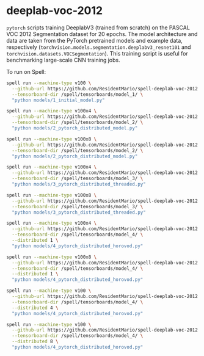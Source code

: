 # deeplab-voc-2012

`pytorch` scripts training DeeplabV3 (trained from scratch) on the PASCAL VOC 2012 Segmentation dataset for 20 epochs. The model architecture and data are taken from the PyTorch pretrained models and example data, respectively (`torchvision.models.segmentation.deeplabv3_resnet101` and `torchvision.datasets.VOCSegmentation`). This training script is useful for benchmarking large-scale CNN training jobs.

To run on Spell:

```bash
spell run --machine-type v100 \
  --github-url https://github.com/ResidentMario/spell-deeplab-voc-2012.git \
  --tensorboard-dir /spell/tensorboards/model_1/ \
  "python models/1_initial_model.py"
```
```bash
spell run --machine-type v100x4 \
  --github-url https://github.com/ResidentMario/spell-deeplab-voc-2012.git \
  --tensorboard-dir /spell/tensorboards/model_2/ \
  "python models/2_pytorch_distributed_model.py"
```
```bash
spell run --machine-type v100x8 \
  --github-url https://github.com/ResidentMario/spell-deeplab-voc-2012.git \
  --tensorboard-dir /spell/tensorboards/model_2/ \
  "python models/2_pytorch_distributed_model.py"
```
```bash
spell run --machine-type v100x4 \
  --github-url https://github.com/ResidentMario/spell-deeplab-voc-2012.git \
  --tensorboard-dir /spell/tensorboards/model_3/ \
  "python models/3_pytorch_distributed_threaded.py"
```
```bash
spell run --machine-type v100x8 \
  --github-url https://github.com/ResidentMario/spell-deeplab-voc-2012.git \
  --tensorboard-dir /spell/tensorboards/model_3/ \
  "python models/3_pytorch_distributed_threaded.py"
```
```bash
spell run --machine-type v100x4 \
  --github-url https://github.com/ResidentMario/spell-deeplab-voc-2012.git \
  --tensorboard-dir /spell/tensorboards/model_4/ \
  --distributed 1 \
  "python models/4_pytorch_distributed_horovod.py"
```
```bash
spell run --machine-type v100x8 \
  --github-url https://github.com/ResidentMario/spell-deeplab-voc-2012.git \
  --tensorboard-dir /spell/tensorboards/model_4/ \
  --distributed 1 \
  "python models/4_pytorch_distributed_horovod.py"
```
```bash
spell run --machine-type v100 \
  --github-url https://github.com/ResidentMario/spell-deeplab-voc-2012.git \
  --tensorboard-dir /spell/tensorboards/model_4/ \
  --distributed 4 \
  "python models/4_pytorch_distributed_horovod.py"
```
```bash
spell run --machine-type v100 \
  --github-url https://github.com/ResidentMario/spell-deeplab-voc-2012.git \
  --tensorboard-dir /spell/tensorboards/model_4/ \
  --distributed 8 \
  "python models/4_pytorch_distributed_horovod.py"
```
